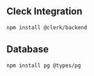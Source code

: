 
## Cleck Integration
```bash
npm install @clerk/backend
```


## Database
```
npm install pg @types/pg   
```